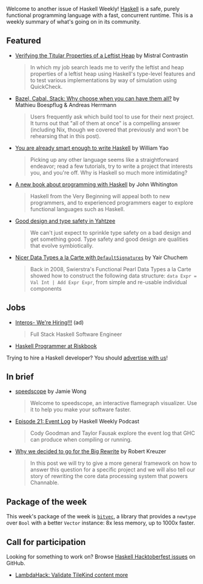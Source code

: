 <!-- 2019-10-10 -->

Welcome to another issue of Haskell Weekly!
[Haskell](https://www.haskell.org) is a safe, purely functional programming language with a fast, concurrent runtime.
This is a weekly summary of what's going on in its community.

## Featured

- [Verifying the Titular Properties of a Leftist Heap](https://dodisturb.me/posts/2019-10-03-Verifying-the-Titular-Properties-of-a-Leftist-Heap.html) by Mistral Contrastin
  > In which my job search leads me to verify the leftist and heap properties of a leftist heap using Haskell's type-level features and to test various implementations by way of simulation using QuickCheck.

- [Bazel, Cabal, Stack: Why choose when you can have them all?](https://www.tweag.io/posts/2019-10-09-bazel-cabal-stack.html) by Mathieu Boespflug & Andreas Herrmann
  > Users frequently ask which build tool to use for their next project. It turns out that "all of them at once" is a compelling answer (including Nix, though we covered that previously and won't be rehearsing that in this post).

- [You are already smart enough to write Haskell](https://www.williamyaoh.com/posts/2019-10-05-you-are-already-smart-enough.html) by William Yao
  > Picking up any other language seems like a straightforward endeavor; read a few tutorials, try to write a project that interests you, and you're off. Why is Haskell so much more intimidating?

- [A new book about programming with Haskell](https://www.haskellfromtheverybeginning.com/) by John Whitington
  > Haskell from the Very Beginning will appeal both to new programmers, and to experienced programmers eager to explore functional languages such as Haskell.

- [Good design and type safety in Yahtzee](http://h2.jaguarpaw.co.uk/posts/good-design-and-type-safety-in-yahtzee/)
  > We can't just expect to sprinkle type safety on a bad design and get something good. Type safety and good design are qualities that evolve symbiotically.

- [Nicer Data Types a la Carte with `DefaultSignatures`](https://yairchu.github.io/posts/dtalc-with-defaultsigs.html) by Yair Chuchem
  > Back in 2008, Swierstra's Functional Pearl Data Types a la Carte showed how to construct the following data structure: `data Expr = Val Int | Add Expr Expr`, from simple and re-usable individual components

## Jobs

- [Interos- We're Hiring!!!](https://interos.applicantpro.com/jobs/986650.html) (ad)
  > Full Stack Haskell Software Engineer

- [Haskell Programmer at Riskbook](https://www.reddit.com/r/haskell/comments/den2le/job_haskell_programmer_at_riskbook_remote/)

Trying to hire a Haskell developer?
You should [advertise with us](https://haskellweekly.news/advertising.html)!

## In brief

- [speedscope](https://www.speedscope.app) by Jamie Wong
  > Welcome to speedscope, an interactive flamegraph visualizer. Use it to help you make your software faster.

- [Episode 21: Event Log](https://haskellweekly.news/podcast/episodes/21.html) by Haskell Weekly Podcast
  > Cody Goodman and Taylor Fausak explore the event log that GHC can produce when compiling or running.

- [Why we decided to go for the Big Rewrite](https://tech.channable.com/posts/2019-10-04-why-we-decided-to-go-for-the-big-rewrite.html) by Robert Kreuzer
  > In this post we will try to give a more general framework on how to answer this question for a specific project and we will also tell our story of rewriting the core data processing system that powers Channable.

## Package of the week

This week's package of the week is [`bitvec`](https://hackage.haskell.org/package/bitvec-1.0.1.2), a library that provides a `newtype` over `Bool` with a better `Vector` instance: 8x less memory, up to 1000x faster.

## Call for participation

Looking for something to work on?
Browse [Haskell Hacktoberfest issues](https://github.com/issues?q=is%3Aissue+is%3Aopen+label%3Ahacktoberfest+language%3Ahaskell) on GitHub.

-   [LambdaHack: Validate TileKind content more](https://github.com/LambdaHack/LambdaHack/issues/186)
